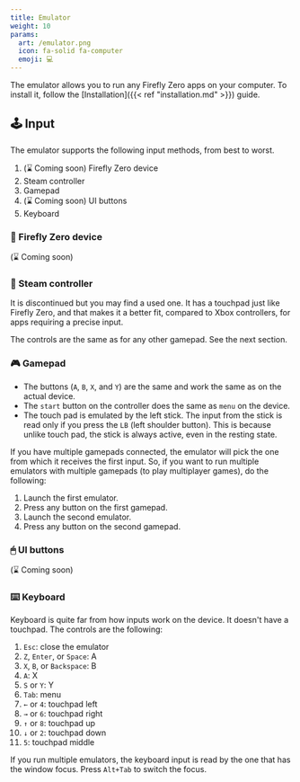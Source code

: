 ```yaml
---
title: Emulator
weight: 10
params:
  art: /emulator.png
  icon: fa-solid fa-computer
  emoji: 💻
---
```


The emulator allows you to run any Firefly Zero apps on your computer. To install it, follow the [Installation]({{< ref "installation.md" >}}) guide.

## 🕹 Input

The emulator supports the following input methods, from best to worst.

1. (⌛ Coming soon) Firefly Zero device
1. Steam controller
1. Gamepad
1. (⌛ Coming soon) UI buttons
1. Keyboard

### 📱 Firefly Zero device

(⌛ Coming soon)

### 💨 Steam controller

It is discontinued but you may find a used one. It has a touchpad just like Firefly Zero, and that makes it a better fit, compared to Xbox controllers, for apps requiring a precise input.

The controls are the same as for any other gamepad. See the next section.

### 🎮 Gamepad

* The buttons (`A`, `B`, `X`, and `Y`) are the same and work the same as on the actual device.
* The `start` button on the controller does the same as `menu` on the device.
* The touch pad is emulated by the left stick. The input from the stick is read only if you press the `LB` (left shoulder button). This is because unlike touch pad, the stick is always active, even in the resting state.

If you have multiple gamepads connected, the emulator will pick the one from which it receives the first input. So, if you want to run multiple emulators with multiple gamepads (to play multiplayer games), do the following:

1. Launch the first emulator.
1. Press any button on the first gamepad.
1. Launch the second emulator.
1. Press any button on the second gamepad.

### 🖱 UI buttons

(⌛ Coming soon)

### ⌨️ Keyboard

Keyboard is quite far from how inputs work on the device. It doesn't have a touchpad. The controls are the following:

1. `Esc`: close the emulator
1. `Z`, `Enter`, or `Space`: A
1. `X`, `B`, or `Backspace`: B
1. `A`: X
1. `S` or `Y`: Y
1. `Tab`: menu
1. `←` or `4`: touchpad left
1. `→` or `6`: touchpad right
1. `↑` or `8`: touchpad up
1. `↓` or `2`: touchpad down
1. `5`: touchpad middle

If you run multiple emulators, the keyboard input is read by the one that has the window focus. Press `Alt+Tab` to switch the focus.

